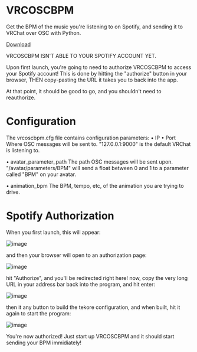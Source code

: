 # VRCOSCBPM
Get the BPM of the music you're listening to on Spotify, and sending it to VRChat over OSC with Python.

[Download](https://github.com/ChocolateEinstein/VRCOSCBPM/releases/download/v1.0.0/VRCOSCBPM.zip)

VRCOSCBPM ISN'T ABLE TO YOUR SPOTIFY ACCOUNT YET.

Upon first launch, you're going to need to authorize VRCOSCBPM to access your Spotify account! This is done by hitting the "authorize" button in your browser, THEN copy-pasting the URL it takes you to back into the app. 

At that point, it should be good to go, and you shouldn't need to reauthorize.

# Configuration
The vrcoscbpm.cfg file contains configuration parameters:
  • IP
  • Port
    Where OSC messages will be sent to. "127.0.0.1:9000" is the default VRChat is listening to.
  
  • avatar_parameter_path
    The path OSC messages will be sent upon. "/avatar/parameters/BPM" will send a float between 0 and 1 to a parameter called "BPM" on your avatar.

  • animation_bpm
    The BPM, tempo, etc, of the animation you are trying to drive.

# Spotify Authorization
When you first launch, this will appear:

![image](https://user-images.githubusercontent.com/12983495/215369618-05f71ced-ff1c-4079-b098-d226fbdb8e81.png)

and then your browser will open to an authorization page:

![image](https://user-images.githubusercontent.com/12983495/215377109-a2491567-2fd1-4ad9-b742-fa5e368e0201.png)

hit "Authorize", and you'll be redirected right here! now, copy the very long URL in your address bar back into the program, and hit enter:

![image](https://user-images.githubusercontent.com/12983495/215372053-18d11b99-9501-45f9-b7d3-3a2991bc5eb3.png)

then it any button to build the tekore configuration, and when built, hit it again to start the program:

![image](https://user-images.githubusercontent.com/12983495/215370287-dd56f978-8e8f-47ba-87ab-9c9f877c1f66.png)

You're now authorized! Just start up VRCOSCBPM and it should start sending your BPM immidiately!
